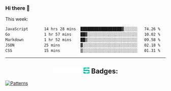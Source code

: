 ### Hi there 👋

This week:
<!--START_SECTION:waka-->

```txt
JavaScript       14 hrs 28 mins  ██████████████████▓░░░░░░   74.26 %
Go               1 hr 57 mins    ██▓░░░░░░░░░░░░░░░░░░░░░░   10.02 %
Markdown         1 hr 52 mins    ██▒░░░░░░░░░░░░░░░░░░░░░░   09.58 %
JSON             25 mins         ▓░░░░░░░░░░░░░░░░░░░░░░░░   02.18 %
CSS              15 mins         ▒░░░░░░░░░░░░░░░░░░░░░░░░   01.31 %
```

<!--END_SECTION:waka-->

---

<h2 style="text-align:center; font-weight: bold;" align="center"><img src="https://github.com/layer5io/layer5/blob/master/.github/assets/images/layer5/layer5-light-no-trim.svg" width="115px"> Badges: </h2>

<a href= "https://meshery.layer5.io/user/04079145-d65d-4d0f-a40e-533d358bea83?tab=badges"><img height="224px" src = "https://badges.layer5.io/assets/badges/patterns/patterns.png" alt = "Patterns" /></a>
